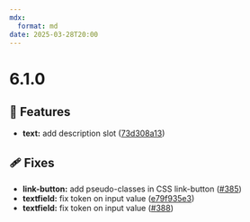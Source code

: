 ```yaml
---
mdx:
  format: md
date: 2025-03-28T20:00
---
```


# 6.1.0

<!-- truncate -->

## 🚀 Features

- **text:** add description slot ([73d308a13](https://github.com/migrationsverket/midas/commit/73d308a13))

## 🩹 Fixes

- **link-button:** add pseudo-classes in CSS link-button ([#385](https://github.com/migrationsverket/midas/pull/385))
- **textfield:** fix token on input value ([e79f935e3](https://github.com/migrationsverket/midas/commit/e79f935e3))
- **textfield:** fix token on input value ([#388](https://github.com/migrationsverket/midas/pull/388))
